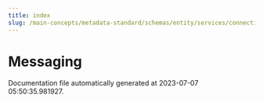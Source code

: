 ```yaml
---
title: index
slug: /main-concepts/metadata-standard/schemas/entity/services/connections/messaging
---
```


# Messaging

Documentation file automatically generated at 2023-07-07 05:50:35.981927.
